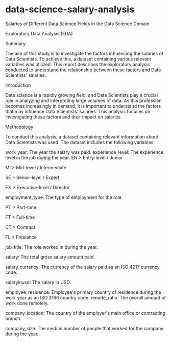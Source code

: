 # data-science-salary-analysis
Salaries of Different Data Science Fields in the Data Science Domain

Exploratory Data Analysis (EDA)

Summary

The aim of this study is to investigate the factors influencing the salaries of Data Scientists. To achieve this, a dataset containing various relevant variables was utilized. This report describes the exploratory analysis conducted to understand the relationship between these factors and Data Scientists' salaries.

Introduction

Data science is a rapidly growing field, and Data Scientists play a crucial role in analyzing and interpreting large volumes of data. As this profession becomes increasingly in demand, it is important to understand the factors that may influence Data Scientists' salaries. This analysis focuses on investigating these factors and their impact on salaries.

Methodology

To conduct this analysis, a dataset containing relevant information about Data Scientists was used. The dataset includes the following variables:

work_year: The year the salary was paid.
experience_level: The experience level in the job during the year.
EN > Entry-level / Junior

MI > Mid-level / Intermediate

SE > Senior-level / Expert

EX > Executive-level / Director

employment_type: The type of employment for the role.

PT > Part-time

FT > Full-time

CT > Contract

FL > Freelance

job_title: The role worked in during the year.

salary: The total gross salary amount paid.

salary_currency: The currency of the salary paid as an ISO 4217 currency code.

salaryinusd: The salary in USD.

employee_residence: Employee's primary country of residence during the work year as an ISO 3166 country code.
remote_ratio: The overall amount of work done remotely.

company_location: The country of the employer's main office or contracting branch.

company_size: The median number of people that worked for the company during the year.
